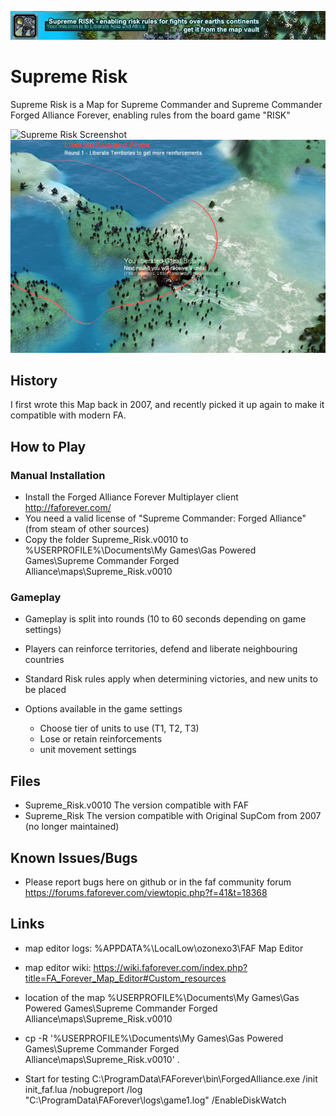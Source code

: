 ![Supreme Risk Banner](promo/signature3.jpg)

# Supreme Risk

Supreme Risk is a Map for Supreme Commander and Supreme Commander Forged Alliance Forever, enabling rules from the board game "RISK"

![Supreme Risk Screenshot](promo/Risk%20Screenshots/Board3.png)
![Supreme Risk Screenshot](promo/Risk%20Screenshots/board5.png)

## History

I first wrote this Map back in 2007, and recently picked it up again to make it compatible with modern FA.

## How to Play
### Manual Installation

* Install the Forged Alliance Forever Multiplayer client http://faforever.com/ 
* You need a valid license of "Supreme Commander: Forged Alliance" (from steam of other sources)
* Copy the folder Supreme_Risk.v0010 to %USERPROFILE%\Documents\My Games\Gas Powered Games\Supreme Commander Forged Alliance\maps\Supreme_Risk.v0010

### Gameplay

* Gameplay is split into rounds (10 to 60 seconds depending on game settings) 
* Players can reinforce territories, defend and liberate neighbouring countries
* Standard Risk rules apply when determining victories, and new units to be placed

* Options available in the game settings
  * Choose tier of units to use (T1, T2, T3)
  * Lose or retain reinforcements
  * unit movement settings

## Files

- Supreme_Risk.v0010 The version compatible with FAF
- Supreme_Risk	The version compatible with Original SupCom from 2007 (no longer maintained)


## Known Issues/Bugs

- Please report bugs here on github or in the faf community forum https://forums.faforever.com/viewtopic.php?f=41&t=18368

## Links

- map editor logs: %APPDATA%\LocalLow\ozonexo3\FAF Map Editor
- map editor wiki: https://wiki.faforever.com/index.php?title=FA_Forever_Map_Editor#Custom_resources

- location of the map %USERPROFILE%\Documents\My Games\Gas Powered Games\Supreme Commander Forged Alliance\maps\Supreme_Risk.v0010

- cp -R '%USERPROFILE%\Documents\My Games\Gas Powered Games\Supreme Commander Forged Alliance\maps\Supreme_Risk.v0010' .

- Start for testing C:\ProgramData\FAForever\bin\ForgedAlliance.exe /init init_faf.lua /nobugreport /log "C:\ProgramData\FAForever\logs\game1.log" /EnableDiskWatch
